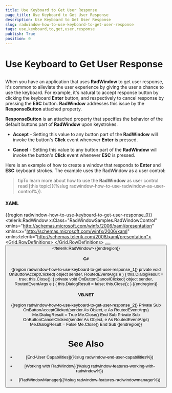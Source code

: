 ```yaml
---
title: Use Keyboard to Get User Response
page_title: Use Keyboard to Get User Response
description: Use Keyboard to Get User Response
slug: radwindow-how-to-use-keyboard-to-get-user-response
tags: use,keyboard,to,get,user,response
publish: True
position: 0
---
```


# Use Keyboard to Get User Response



## 

When you have an application that uses __RadWindow__ to get user response, it's common to alleviate the user experience by giving the user a chance to use the keyboard. For example, it's natural to accept response button by clicking the keyboard __Enter__ button, and respectively to cancel response by pressing the __ESC__ button. __RadWindow__ addresses this issue by the __ResponseButton__ attached property.

__ResponseButton__ is an attached property that specifies the behavior of the default buttons part of __RadWindow__ upon keystrokes.

* __Accept__ - Setting this value to any button part of the __RadWindow__ will invoke the button's __Click__ event whenever __Enter__ is pressed.

* __Cancel__ - Setting this value to any button part of the __RadWindow__ will invoke the button's __Click__ event whenever __ESC__ is pressed.

Here is an example of how to create a window that responds to __Enter__ and __ESC__ keyboard strokes. The example uses the RadWindow as a user control:

>tipTo learn more about how to use the __RadWindow__ as user control read [this topic]({%slug radwindow-how-to-use-radwindow-as-user-control%}).

#### __XAML__

{{region radwindow-how-to-use-keyboard-to-get-user-response_0}}
	<telerik:RadWindow x:Class="RadWindowSamples.RadWindowControl"
	                   xmlns="http://schemas.microsoft.com/winfx/2006/xaml/presentation"
	                   xmlns:x="http://schemas.microsoft.com/winfx/2006/xaml"
	                   xmlns:telerik="http://schemas.telerik.com/2008/xaml/presentation">
	    <Grid>
	        <Grid.RowDefinitions>
	            <RowDefinition Height="100" />
	            <RowDefinition Height="*" />
	        </Grid.RowDefinitions>
	        <Rectangle Grid.Row="0"
	                   Fill="LemonChiffon"
	                   Width="100"
	                   Height="100" />
	        <StackPanel Grid.Row="1"
	                    Orientation="Horizontal">
	            <Button Click="OnButtonAcceptClicked"
	                    Content="Accept"
	                    telerik:RadWindow.ResponseButton="Accept" />
	            <Button Click="OnButtonCancelClicked"
	                    Content="Cancel"
	                    telerik:RadWindow.ResponseButton="Cancel" />
	        </StackPanel>
	    </Grid>
	</telerik:RadWindow>
	{{endregion}}



#### __C#__

{{region radwindow-how-to-use-keyboard-to-get-user-response_1}}
	private void OnButtonAcceptClicked( object sender, RoutedEventArgs e )
	{
	    this.DialogResult = true;
	    this.Close();
	}
	private void OnButtonCancelClicked( object sender, RoutedEventArgs e )
	{
	    this.DialogResult = false;
	    this.Close();
	}
	{{endregion}}



#### __VB.NET__

{{region radwindow-how-to-use-keyboard-to-get-user-response_2}}
	Private Sub OnButtonAcceptClicked(sender As Object, e As RoutedEventArgs)
	 Me.DialogResult = True
	 Me.Close()
	End Sub
	Private Sub OnButtonCancelClicked(sender As Object, e As RoutedEventArgs)
	 Me.DialogResult = False
	 Me.Close()
	End Sub
	{{endregion}}



# See Also

 * [End-User Capabilities]({%slug radwindow-end-user-capabilities%})

 * [Working with RadWindow]({%slug radwindow-features-working-with-radwindow%})

 * [RadWindowManager]({%slug radwindow-features-radiwindowmanager%})
